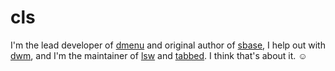 cls
===

I'm the lead developer of [dmenu](//tools.suckless.org/dmenu) and
original author of [sbase](//core.suckless.org/sbase), I help out with [dwm](//dwm.suckless.org), and I'm the maintainer of [lsw](//tools.suckless.org/x/lsw) and [tabbed](//tools.suckless.org/tabbed). I think that's about it. ☺
